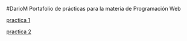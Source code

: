 #DarioM
Portafolio de prácticas para la materia de Programación Web



<a href="ejercicio 1.html">practica 1</a>


<a href="https://www.dropbox.com/s/dtuxftqwzrfmre7/Curriculum%20vitae.pdf?dl=0">practica 2 </a>
